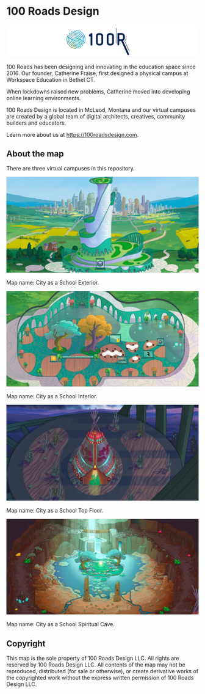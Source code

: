 # 100 Roads Design

![100 Roads Design logo](readme/100roadsdesign-logo.svg)

100 Roads has been designing and innovating in the education space since 2016. Our founder, Catherine Fraise, first designed a physical campus at Workspace Education in Bethel CT.

When lockdowns raised new problems, Catherine moved into developing online learning environments.

100 Roads Design is located in McLeod, Montana and our virtual campuses are created by a global team of digital architects, creatives, community builders and educators.

Learn more about us at https://100roadsdesign.com. 

## About the map

There are three virtual campuses in this repository.

![map](readme/caas-exterior-readme.png)

Map name: City as a School Exterior.

![map](readme/caas-interior-readme.png)

Map name: City as a School Interior.

![map](readme/caas-top-floor-readme.png)

Map name: City as a School Top Floor.

![map](readme/caas-spiritual-cave-readme.png)

Map name: City as a School Spiritual Cave.

## Copyright

This map is the sole property of 100 Roads Design LLC. All rights are reserved by 100 Roads Design LLC. All contents of the map may not be reproduced, distributed (for sale or otherwise), or create derivative works of the copyrighted work without the express written permission of 100 Roads Design LLC.